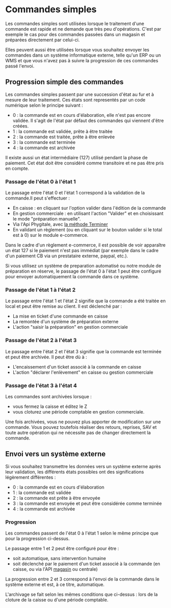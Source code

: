 # Commandes simples

Les commandes simples sont utilisées lorsque le traitement d'une commande est rapide et ne demande que très peu d'opérations. C'est par exemple le cas pour des commandes passées dans un magasin et préparées directement par celui-ci.

Elles peuvent aussi être utilisées lorsque vous souhaitez envoyer les commandes dans un système informatique externe, telle qu'un ERP ou un WMS et que vous n'avez pas à suivre la progression de ces commandes passé l'envoi.

## Progression simple des commandes

Les commandes simples passent par une succession d'état au fur et à mesure de leur traitement. Ces états sont representés par un code numérique selon le principe suivant :

*   0 : la commande est en cours d'élaboration, elle n'est pas encore validée. Il s'agit de l'état par défaut des commandes qui viennent d'être créées.
*   1 : la commande est validée, prête à être traitée
*   2 : la commande est traitée, prête à être enlevée
*   3 : la commande est terminée
*   4 : la commande est archivée

Il existe aussi un état intermédiaire (127) utilisé pendant la phase de paiement. Cet état doit être considéré comme transitoire et ne pas être pris en compte.

### Passage de l'état 0 à l'état 1

Le passage entre l'état 0 et l'état 1 correspond à la validation de la commande.Il peut s'effectuer :

*   En caisse : en cliquant sur l'option valider dans l'édition de la commande
*   En gestion commerciale : en utilisant l'action "Valider" et en choisissant le mode "préparation manuelle".
*   Via l'Api Phygitale, avec [la méthode Terminer](/technique/api/phygital/Panieretcommande/Terminer.html)
*   En validant un règlement (ou en cliquant sur le bouton valider si le total est à 0) sur le module e-commerce.

Dans le cadre d'un règlement e-commerce, il est possible de voir apparaître un état 127 si le paiement n'est pas immédiat (par exemple dans le cadre d'un paiement CB via un prestataire externe, paypal, etc.).

Si vous utilisez un système de preparation automatisé ou notre module de préparation en réserve, le passage de l'état 0 à l'état 1 peut être configuré pour envoyer automatiquement la commande dans ce système.

### Passage de l'état 1 à l'état 2

Le passage entre l'état 1 et l'état 2 signifie que la commande a été traitée en local et peut être remise au client. Il est déclenché par :

*   La mise en ticket d'une commande en caisse
*   La remontée d'un système de préparation externe
*   L'action "saisir la préparation" en gestion commerciale

### Passage de l'état 2 à l'état 3

Le passage entre l'état 2 et l'état 3 signifie que la commande est terminée et peut être archivée. Il peut être dù à :

*   L'encaissement d'un ticket associé à la commande en caisse
*   L'action "déclarer l'enlèvement" en caisse ou gestion commerciale

### Passage de l'état 3 à l'état 4

Les commandes sont archivées lorsque :

*   vous fermez la caisse et éditez le Z
*   vous cloturez une période comptable en gestion commerciale.

Une fois archivées, vous ne pouvez plus apporter de modification sur une commande. Vous pouvez toutefois réaliser des retours, reprises, SAV et toute autre opération qui ne nécessite pas de changer directement la commande.

## Envoi vers un système externe

Si vous souhaitez transmettre les données vers un système externe après leur validation, les différents états possibles ont des significations légèrement différentes :

*   0 : la commande est en cours d'élaboration
*   1 : la commande est validée
*   2 : la commande est prête à être envoyée
*   3 : la commande est envoyée et peut être considérée comme terminée
*   4 : la commande est archivée

### Progression

Les commandes passent de l'état 0 à l'état 1 selon le même principe que pour la progression ci-dessus.

Le passage entre 1 et 2 peut être configuré pour être :

*   soit automatique, sans intervention humaine
*   soit déclenché par le paiement d'un ticket associé à la commande (en caisse, ou via l'API [magasin](/technique/api/main/servers/cross-canals/validerpaiementsimple.html) ou centrale)

La progression entre 2 et 3 correspond à l'envoi de la commande dans le système externe et est, à ce titre, automatique.

L'archivage se fait selon les mêmes conditions que ci-dessus : lors de la cloture de la caisse ou d'une période comptable.